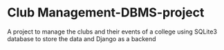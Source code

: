 # Club Management-DBMS-project
A project to manage the clubs and their events of a college using SQLite3 database to store the data and Django as a backend

